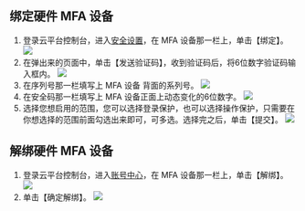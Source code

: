 ## 绑定硬件 MFA 设备
1. 登录云平台控制台，进入[安全设置](http://console.tce.fsphere.cn/developer/security)，在 MFA 设备那一栏上，单击【绑定】。
![](https://mc.qcloudimg.com/static/img/63c17fdf2fc1913927ad669c86dcafcd/image.png)
2. 在弹出来的页面中，单击【发送验证码】，收到验证码后，将6位数字验证码输入框内。
![](https://mc.qcloudimg.com/static/img/b96da083ba830fdaeab02785fdcd7625/image.png)
3. 在序列号那一栏填写上 MFA 设备 背面的系列号。
![](https://mc.qcloudimg.com/static/img/ca226004b24b2aeefd24a18bfa04bad0/image.png)
4. 在安全码那一栏填写上 MFA 设备正面上动态变化的6位数字。
![](https://mc.qcloudimg.com/static/img/3b0acf08008730d46e57e2150fac9059/image.png)
5. 选择您想启用的范围，您可以选择登录保护，也可以选择操作保护，只需要在你想选择的范围前面勾选出来即可，可多选。选择完之后，单击【提交】。
![](https://mc.qcloudimg.com/static/img/c9992d92e521e804a51075ca1414ef43/image.png)


## 解绑硬件 MFA 设备

1. 登录云平台控制台，进入[账号中心](http://console.tce.fsphere.cn/developer/security)，在 MFA 设备那一栏上，单击【解绑】。
![](https://mc.qcloudimg.com/static/img/5a6fbe99163c47d960f5481d2d29bf09/%7BD096D4A6-7497-42C8-9968-66EC048E870B%7D.png)
2. 单击【确定解绑】。
![](https://mc.qcloudimg.com/static/img/41e8f092c9710d0cbda8d96b3ac4c08b/image.png)


